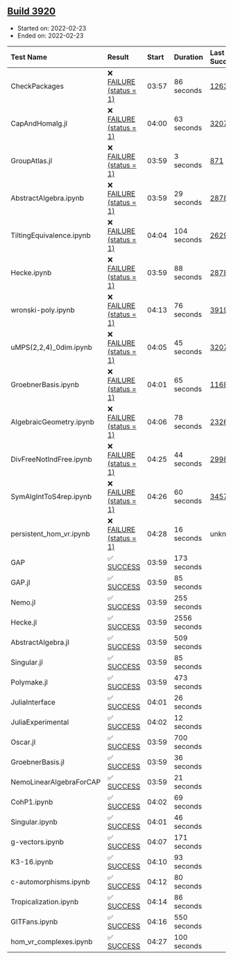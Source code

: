 ## [Build 3920](https://oscarci.mathematik.uni-kl.de/job/oscar-stable/3920/)

* Started on: 2022-02-23
* Ended on: 2022-02-23

| Test Name    | Result | Start | Duration | Last Success | First Failure |
|:-------------|:-------|:------|:---------|:-------------|:--------------|
| CheckPackages | ❌ [FAILURE (status = 1)](https://oscarci.mathematik.uni-kl.de/job/oscar-stable/3920/artifact/logs/build-3920/CheckPackages.log) | 03:57 | 86 seconds | [1263](https://oscarci.mathematik.uni-kl.de/job/oscar-stable/1263/) | [1264](https://oscarci.mathematik.uni-kl.de/job/oscar-stable/1264/) |
| CapAndHomalg.jl | ❌ [FAILURE (status = 1)](https://oscarci.mathematik.uni-kl.de/job/oscar-stable/3920/artifact/logs/build-3920/CapAndHomalg.jl.log) | 04:00 | 63 seconds | [3207](https://oscarci.mathematik.uni-kl.de/job/oscar-stable/3207/) | [3208](https://oscarci.mathematik.uni-kl.de/job/oscar-stable/3208/) |
| GroupAtlas.jl | ❌ [FAILURE (status = 1)](https://oscarci.mathematik.uni-kl.de/job/oscar-stable/3920/artifact/logs/build-3920/GroupAtlas.jl.log) | 03:59 | 3 seconds | [871](https://oscarci.mathematik.uni-kl.de/job/oscar-stable/871/) | [872](https://oscarci.mathematik.uni-kl.de/job/oscar-stable/872/) |
| AbstractAlgebra.ipynb | ❌ [FAILURE (status = 1)](https://oscarci.mathematik.uni-kl.de/job/oscar-stable/3920/artifact/logs/build-3920/AbstractAlgebra.ipynb.log) | 03:59 | 29 seconds | [2878](https://oscarci.mathematik.uni-kl.de/job/oscar-stable/2878/) | [2879](https://oscarci.mathematik.uni-kl.de/job/oscar-stable/2879/) |
| TiltingEquivalence.ipynb | ❌ [FAILURE (status = 1)](https://oscarci.mathematik.uni-kl.de/job/oscar-stable/3920/artifact/logs/build-3920/TiltingEquivalence.ipynb.log) | 04:04 | 104 seconds | [2629](https://oscarci.mathematik.uni-kl.de/job/oscar-stable/2629/) | [2630](https://oscarci.mathematik.uni-kl.de/job/oscar-stable/2630/) |
| Hecke.ipynb | ❌ [FAILURE (status = 1)](https://oscarci.mathematik.uni-kl.de/job/oscar-stable/3920/artifact/logs/build-3920/Hecke.ipynb.log) | 03:59 | 88 seconds | [2878](https://oscarci.mathematik.uni-kl.de/job/oscar-stable/2878/) | [2879](https://oscarci.mathematik.uni-kl.de/job/oscar-stable/2879/) |
| wronski-poly.ipynb | ❌ [FAILURE (status = 1)](https://oscarci.mathematik.uni-kl.de/job/oscar-stable/3920/artifact/logs/build-3920/wronski-poly.ipynb.log) | 04:13 | 76 seconds | [3919](https://oscarci.mathematik.uni-kl.de/job/oscar-stable/3919/) | [3920](https://oscarci.mathematik.uni-kl.de/job/oscar-stable/3920/) |
| uMPS(2,2,4)_0dim.ipynb | ❌ [FAILURE (status = 1)](https://oscarci.mathematik.uni-kl.de/job/oscar-stable/3920/artifact/logs/build-3920/uMPS-2-2-4-_0dim.ipynb.log) | 04:05 | 45 seconds | [3207](https://oscarci.mathematik.uni-kl.de/job/oscar-stable/3207/) | [3208](https://oscarci.mathematik.uni-kl.de/job/oscar-stable/3208/) |
| GroebnerBasis.ipynb | ❌ [FAILURE (status = 1)](https://oscarci.mathematik.uni-kl.de/job/oscar-stable/3920/artifact/logs/build-3920/GroebnerBasis.ipynb.log) | 04:01 | 65 seconds | [1168](https://oscarci.mathematik.uni-kl.de/job/oscar-stable/1168/) | [1169](https://oscarci.mathematik.uni-kl.de/job/oscar-stable/1169/) |
| AlgebraicGeometry.ipynb | ❌ [FAILURE (status = 1)](https://oscarci.mathematik.uni-kl.de/job/oscar-stable/3920/artifact/logs/build-3920/AlgebraicGeometry.ipynb.log) | 04:06 | 78 seconds | [2326](https://oscarci.mathematik.uni-kl.de/job/oscar-stable/2326/) | [2327](https://oscarci.mathematik.uni-kl.de/job/oscar-stable/2327/) |
| DivFreeNotIndFree.ipynb | ❌ [FAILURE (status = 1)](https://oscarci.mathematik.uni-kl.de/job/oscar-stable/3920/artifact/logs/build-3920/DivFreeNotIndFree.ipynb.log) | 04:25 | 44 seconds | [2998](https://oscarci.mathematik.uni-kl.de/job/oscar-stable/2998/) | [2999](https://oscarci.mathematik.uni-kl.de/job/oscar-stable/2999/) |
| SymAlgIntToS4rep.ipynb | ❌ [FAILURE (status = 1)](https://oscarci.mathematik.uni-kl.de/job/oscar-stable/3920/artifact/logs/build-3920/SymAlgIntToS4rep.ipynb.log) | 04:26 | 60 seconds | [3457](https://oscarci.mathematik.uni-kl.de/job/oscar-stable/3457/) | [3458](https://oscarci.mathematik.uni-kl.de/job/oscar-stable/3458/) |
| persistent_hom_vr.ipynb | ❌ [FAILURE (status = 1)](https://oscarci.mathematik.uni-kl.de/job/oscar-stable/3920/artifact/logs/build-3920/persistent_hom_vr.ipynb.log) | 04:28 | 16 seconds | unknown | unknown |
| GAP | ✅ [SUCCESS](https://oscarci.mathematik.uni-kl.de/job/oscar-stable/3920/artifact/logs/build-3920/GAP.log) | 03:59 | 173 seconds |  |  |
| GAP.jl | ✅ [SUCCESS](https://oscarci.mathematik.uni-kl.de/job/oscar-stable/3920/artifact/logs/build-3920/GAP.jl.log) | 03:59 | 85 seconds |  |  |
| Nemo.jl | ✅ [SUCCESS](https://oscarci.mathematik.uni-kl.de/job/oscar-stable/3920/artifact/logs/build-3920/Nemo.jl.log) | 03:59 | 255 seconds |  |  |
| Hecke.jl | ✅ [SUCCESS](https://oscarci.mathematik.uni-kl.de/job/oscar-stable/3920/artifact/logs/build-3920/Hecke.jl.log) | 03:59 | 2556 seconds |  |  |
| AbstractAlgebra.jl | ✅ [SUCCESS](https://oscarci.mathematik.uni-kl.de/job/oscar-stable/3920/artifact/logs/build-3920/AbstractAlgebra.jl.log) | 03:59 | 509 seconds |  |  |
| Singular.jl | ✅ [SUCCESS](https://oscarci.mathematik.uni-kl.de/job/oscar-stable/3920/artifact/logs/build-3920/Singular.jl.log) | 03:59 | 85 seconds |  |  |
| Polymake.jl | ✅ [SUCCESS](https://oscarci.mathematik.uni-kl.de/job/oscar-stable/3920/artifact/logs/build-3920/Polymake.jl.log) | 03:59 | 473 seconds |  |  |
| JuliaInterface | ✅ [SUCCESS](https://oscarci.mathematik.uni-kl.de/job/oscar-stable/3920/artifact/logs/build-3920/JuliaInterface.log) | 04:01 | 26 seconds |  |  |
| JuliaExperimental | ✅ [SUCCESS](https://oscarci.mathematik.uni-kl.de/job/oscar-stable/3920/artifact/logs/build-3920/JuliaExperimental.log) | 04:02 | 12 seconds |  |  |
| Oscar.jl | ✅ [SUCCESS](https://oscarci.mathematik.uni-kl.de/job/oscar-stable/3920/artifact/logs/build-3920/Oscar.jl.log) | 03:59 | 700 seconds |  |  |
| GroebnerBasis.jl | ✅ [SUCCESS](https://oscarci.mathematik.uni-kl.de/job/oscar-stable/3920/artifact/logs/build-3920/GroebnerBasis.jl.log) | 03:59 | 36 seconds |  |  |
| NemoLinearAlgebraForCAP | ✅ [SUCCESS](https://oscarci.mathematik.uni-kl.de/job/oscar-stable/3920/artifact/logs/build-3920/NemoLinearAlgebraForCAP.log) | 03:59 | 21 seconds |  |  |
| CohP1.ipynb | ✅ [SUCCESS](https://oscarci.mathematik.uni-kl.de/job/oscar-stable/3920/artifact/logs/build-3920/CohP1.ipynb.log) | 04:02 | 69 seconds |  |  |
| Singular.ipynb | ✅ [SUCCESS](https://oscarci.mathematik.uni-kl.de/job/oscar-stable/3920/artifact/logs/build-3920/Singular.ipynb.log) | 04:01 | 46 seconds |  |  |
| g-vectors.ipynb | ✅ [SUCCESS](https://oscarci.mathematik.uni-kl.de/job/oscar-stable/3920/artifact/logs/build-3920/g-vectors.ipynb.log) | 04:07 | 171 seconds |  |  |
| K3-16.ipynb | ✅ [SUCCESS](https://oscarci.mathematik.uni-kl.de/job/oscar-stable/3920/artifact/logs/build-3920/K3-16.ipynb.log) | 04:10 | 93 seconds |  |  |
| c-automorphisms.ipynb | ✅ [SUCCESS](https://oscarci.mathematik.uni-kl.de/job/oscar-stable/3920/artifact/logs/build-3920/c-automorphisms.ipynb.log) | 04:12 | 80 seconds |  |  |
| Tropicalization.ipynb | ✅ [SUCCESS](https://oscarci.mathematik.uni-kl.de/job/oscar-stable/3920/artifact/logs/build-3920/Tropicalization.ipynb.log) | 04:14 | 86 seconds |  |  |
| GITFans.ipynb | ✅ [SUCCESS](https://oscarci.mathematik.uni-kl.de/job/oscar-stable/3920/artifact/logs/build-3920/GITFans.ipynb.log) | 04:16 | 550 seconds |  |  |
| hom_vr_complexes.ipynb | ✅ [SUCCESS](https://oscarci.mathematik.uni-kl.de/job/oscar-stable/3920/artifact/logs/build-3920/hom_vr_complexes.ipynb.log) | 04:27 | 100 seconds |  |  |
